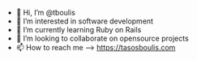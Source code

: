 - 👋 Hi, I’m @tboulis
- 👀 I’m interested in software development
- 🌱 I’m currently learning Ruby on Rails
- 💞️ I’m looking to collaborate on opensource projects
- 📫 How to reach me  --> https://tasosboulis.com

<!---
tboulis/tboulis is a ✨ special ✨ repository because its `README.md` (this file) appears on your GitHub profile.
You can click the Preview link to take a look at your changes.
--->

